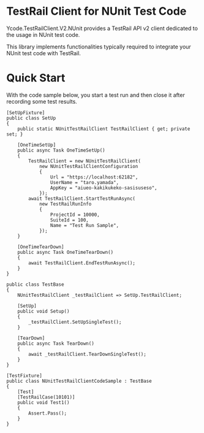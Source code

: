 ﻿# TestRail Client for NUnit Test Code

Ycode.TestRailClient.V2.NUnit provides a TestRail API v2 client dedicated to the usage in NUnit test code.

This library implements functionalities typically required to integrate your NUnit test code with TestRail.

# Quick Start

With the code sample below, you start a test run and then close it after recording some test results.

    [SetUpFixture]
    public class SetUp
    {
        public static NUnitTestRailClient TestRailClient { get; private set; }

        [OneTimeSetUp]
        public async Task OneTimeSetUp()
        {
            TestRailClient = new NUnitTestRailClient(
                new NUnitTestRailClientConfiguration
                {
                    Url = "https://localhost:62182",
                    UserName = "taro.yamada",
                    AppKey = "aiueo-kakikukeko-sasisuseso",
                });
            await TestRailClient.StartTestRunAsync(
                new TestRailRunInfo
                {
                    ProjectId = 10000,
                    SuiteId = 100,
                    Name = "Test Run Sample",
                });
        }

        [OneTimeTearDown]
        public async Task OneTimeTearDown()
        {
            await TestRailClient.EndTestRunAsync();
        }
    }

    public class TestBase
    {
        NUnitTestRailClient _testRailClient => SetUp.TestRailClient;

        [SetUp]
        public void Setup()
        {
            _testRailClient.SetUpSingleTest();
        }

        [TearDown]
        public async Task TearDown()
        {
            await _testRailClient.TearDownSingleTest();
        }
    }

    [TestFixture]
    public class NUnitTestRailClientCodeSample : TestBase
    {
        [Test]
        [TestRailCase(10101)]
        public void Test1()
        {
            Assert.Pass();
        }
    }
